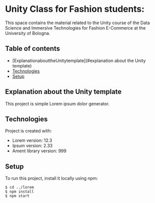 # Unity Class for Fashion students:
This space contains the material related to the Unity course of the Data Science and Immersive Technologies for Fashion E-Commerce at the University of Bologna.
## Table of contents
* [ExplanationabouttheUnitytemplate](#explanation about the Unity template)
* [Technologies](#technologies)
* [Setup](#setup)

## Explanation about the Unity template
This project is simple Lorem ipsum dolor generator.
	
## Technologies
Project is created with:
* Lorem version: 12.3
* Ipsum version: 2.33
* Ament library version: 999
	
## Setup
To run this project, install it locally using npm:

```
$ cd ../lorem
$ npm install
$ npm start
```
